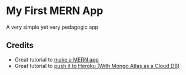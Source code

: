 # My First MERN App
A very simple yet very pedagogic app

## Credits
- Great tutorial to [make a MERN app](https://medium.com/swlh/how-to-create-your-first-mern-mongodb-express-js-react-js-and-node-js-stack-7e8b20463e66)
- Great tutorial to [push it to Heroku (With Mongo Atlas as a Cloud DB)](https://medium.com/crowdbotics/deploy-a-mern-stack-app-on-heroku-b0c255744a70)
